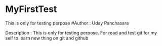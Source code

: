 # MyFirstTest
This is only for testing perpose 
#Author : Uday Panchasara 

Description : This is only for testing perpose. For read and test git for my self to learn new thing on git and github
